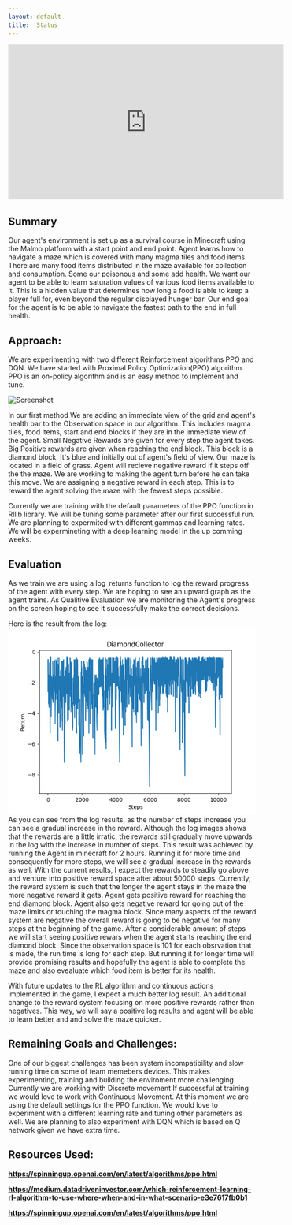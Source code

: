 ```yaml
---
layout: default
title:  Status
---
```

<iframe width="560" height="315" src="https://www.youtube.com/embed/znTW1nh2T-8" title="YouTube video player" frameborder="0" allow="accelerometer; autoplay; clipboard-write; encrypted-media; gyroscope; picture-in-picture" allowfullscreen></iframe>

## Summary
Our agent's environment is set up as a survival course in Minecraft using the Malmo platform with a start point and end point. Agent learns how to navigate a maze which is covered with many magma tiles and food items. There are many food items distributed in the maze available for collection and consumption. Some our poisonous and some add health. We want our agent to be able to learn saturation values of various food items available to it. This is a hidden value that determines how long a food is able to keep a player full for, even beyond the regular displayed hunger bar. Our end goal for the agent is to be able to navigate the fastest path to the end in full health.


## Approach:
We are experimenting with two different Reinforcement algorithms PPO and DQN. We have started with Proximal Policy Optimization(PPO) algorithm. PPO is an on-policy algorithm and is an easy method to implement and tune.

<img width="741" alt="Screenshot" src="https://user-images.githubusercontent.com/62405418/141696775-10b495b7-5775-4ac9-bf58-fd4caa95cdd0.png">

In our first method We are adding an immediate view of the grid and agent's health bar to the Observation space in our algorithm. This includes magma tiles, food items, start and end blocks if they are in the immediate view of the agent. Small Negative Rewards are given for every step the agent takes. Big Positive rewards are given when reaching the end block. This block is a diamond block. It's blue and initially out of agent's field of view. 
Our maze is located in a field of grass. Agent will recieve negative reward if it steps off the the maze. We are working to making the agent turn before he can take this move. We are assigning a negative reward in each step. This is to reward the agent solving the maze with the fewest steps possible.

Currently we are training with the default parameters of the PPO function in Rllib library. We will be tuning some parameter after our first successful run. We are planning to expermited with different gammas and learning rates. We will be expermineting with a deep learning model in the up comming weeks.


## Evaluation
As we train we are using a log_returns function to log the reward progress of the agent with every step. We are hoping to see an upward graph as the agent trains.
As Qualitive Evaluation we are monitoring the Agent's progress on the screen hoping to see it successfully make the correct decisions.

Here is the result from the log:<br />
![alt text](https://github.com/briandle00/MalmoRunner/blob/1b2b22cbbdf7db4d229b1aa46f6ee289a2e19d4e/docs/returns_project.png?raw=true)
<br />
As you can see from the log results, as the number of steps increase you can see a gradual increase in the reward. Although the log images shows that the rewards are a little irratic, the rewards still gradually move upwards in the log with the increase in number of steps. This result was achieved by running the Agent in minecraft for 2 hours. Running it for more time and consequently for more steps, we will see a gradual increase in the rewards as well. With the current results, I expect the rewards to steadily go above and venture into positive reward space after about 50000 steps. Currently, the reward system is such that the longer the agent stays in the maze the more negative reward it gets. Agent gets positive reward for reaching the end diamond block. Agent also gets negative reward for going out of the maze limits or touching the magma block. Since many aspects of the reward system are negative the overall reward is going to be negative for many steps at the beginning of the game. After a considerable amount of steps we will start seeing positive rewars when the agent starts reaching the end diamond block. Since the observation space is 101 for each obsrvation that is made, the run time is long for each step. But running it for longer time will provide promising results and hopefully the agent is able to complete the maze and also evealuate which food item is better for its health.

With future updates to the RL algorithm and continuous actions implemented in the game, I expect a much better log result. An additional change to the reward system focusing on more positive rewards rather than negatives. This way, we will say a positive log results and agent will be able to learn better and and solve the maze quicker.


## Remaining Goals and Challenges:
One of our biggest challenges has been system incompatibility and slow running time on some of team memebers devices. This makes experimenting, training and building the enviroment more challenging.
Currently we are working with Discrete movement If successful at training we would love to work with Continuous Movement. At this moment we are using the default settings for the PPO function. We would love to experiment with a different learning rate and tuning other parameters as well. We are planning to also experiment with DQN which is based on Q network given we have extra time.

## Resources Used:
<strong> https://spinningup.openai.com/en/latest/algorithms/ppo.html</strong>

<strong> https://medium.datadriveninvestor.com/which-reinforcement-learning-rl-algorithm-to-use-where-when-and-in-what-scenario-e3e7617fb0b1</strong></a> 

<strong> https://spinningup.openai.com/en/latest/algorithms/ppo.html</strong>
